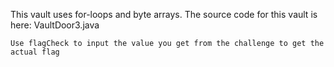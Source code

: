 This vault uses for-loops and byte arrays. The source code for this vault is here: VaultDoor3.java

`Use flagCheck to input the value you get from the challenge to get the actual flag`
